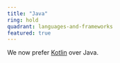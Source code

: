 ```yaml
---
title: "Java"
ring: hold
quadrant: languages-and-frameworks
featured: true
---
```


We now prefer <a href='kotlin.html'>Kotlin</a> over Java.